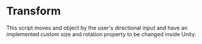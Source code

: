 # Transform
This script moves and object by the user's directional input and have an implemented custom size and rotation property to be changed inside Unity.
